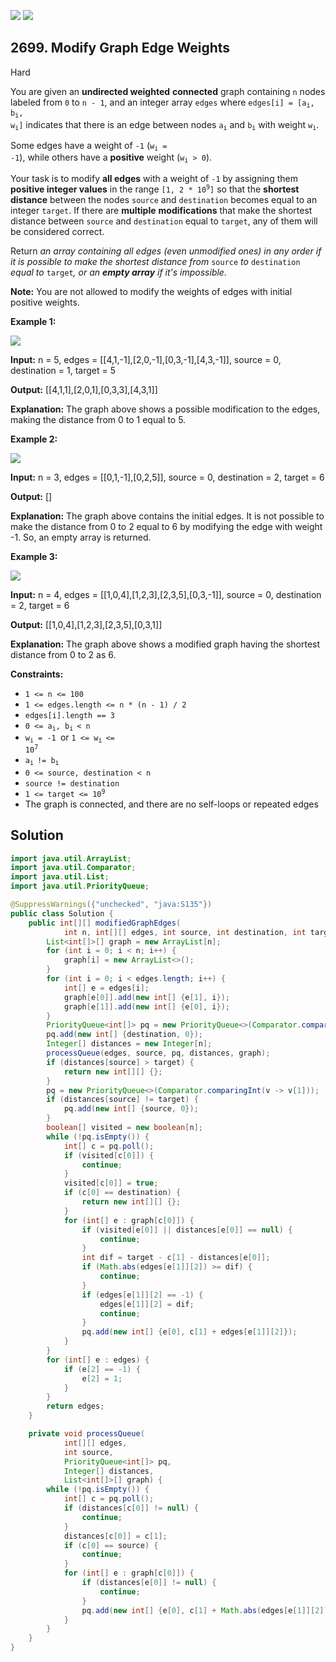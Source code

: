 [![](https://img.shields.io/github/stars/javadev/LeetCode-in-Java?label=Stars&style=flat-square)](https://github.com/javadev/LeetCode-in-Java)
[![](https://img.shields.io/github/forks/javadev/LeetCode-in-Java?label=Fork%20me%20on%20GitHub%20&style=flat-square)](https://github.com/javadev/LeetCode-in-Java/fork)

## 2699\. Modify Graph Edge Weights

Hard

You are given an **undirected weighted** **connected** graph containing `n` nodes labeled from `0` to `n - 1`, and an integer array `edges` where <code>edges[i] = [a<sub>i</sub>, b<sub>i</sub>, w<sub>i</sub>]</code> indicates that there is an edge between nodes <code>a<sub>i</sub></code> and <code>b<sub>i</sub></code> with weight <code>w<sub>i</sub></code>.

Some edges have a weight of `-1` (<code>w<sub>i</sub> = -1</code>), while others have a **positive** weight (<code>w<sub>i</sub> > 0</code>).

Your task is to modify **all edges** with a weight of `-1` by assigning them **positive integer values** in the range <code>[1, 2 * 10<sup>9</sup>]</code> so that the **shortest distance** between the nodes `source` and `destination` becomes equal to an integer `target`. If there are **multiple** **modifications** that make the shortest distance between `source` and `destination` equal to `target`, any of them will be considered correct.

Return _an array containing all edges (even unmodified ones) in any order if it is possible to make the shortest distance from_ `source` _to_ `destination` _equal to_ `target`_, or an **empty array** if it's impossible._

**Note:** You are not allowed to modify the weights of edges with initial positive weights.

**Example 1:**

**![](https://assets.leetcode.com/uploads/2023/04/18/graph.png)**

**Input:** n = 5, edges = \[\[4,1,-1],[2,0,-1],[0,3,-1],[4,3,-1]], source = 0, destination = 1, target = 5

**Output:** [[4,1,1],[2,0,1],[0,3,3],[4,3,1]]

**Explanation:** The graph above shows a possible modification to the edges, making the distance from 0 to 1 equal to 5.

**Example 2:**

**![](https://assets.leetcode.com/uploads/2023/04/18/graph-2.png)**

**Input:** n = 3, edges = \[\[0,1,-1],[0,2,5]], source = 0, destination = 2, target = 6

**Output:** []

**Explanation:** The graph above contains the initial edges. It is not possible to make the distance from 0 to 2 equal to 6 by modifying the edge with weight -1. So, an empty array is returned.

**Example 3:**

**![](https://assets.leetcode.com/uploads/2023/04/19/graph-3.png)**

**Input:** n = 4, edges = \[\[1,0,4],[1,2,3],[2,3,5],[0,3,-1]], source = 0, destination = 2, target = 6

**Output:** [[1,0,4],[1,2,3],[2,3,5],[0,3,1]]

**Explanation:** The graph above shows a modified graph having the shortest distance from 0 to 2 as 6.

**Constraints:**

*   `1 <= n <= 100`
*   `1 <= edges.length <= n * (n - 1) / 2`
*   `edges[i].length == 3`
*   <code>0 <= a<sub>i</sub>, b<sub>i </sub>< n</code>
*   <code>w<sub>i</sub> = -1 </code>or <code>1 <= w<sub>i </sub><= 10<sup>7</sup></code>
*   <code>a<sub>i </sub>!= b<sub>i</sub></code>
*   `0 <= source, destination < n`
*   `source != destination`
*   <code>1 <= target <= 10<sup>9</sup></code>
*   The graph is connected, and there are no self-loops or repeated edges

## Solution

```java
import java.util.ArrayList;
import java.util.Comparator;
import java.util.List;
import java.util.PriorityQueue;

@SuppressWarnings({"unchecked", "java:S135"})
public class Solution {
    public int[][] modifiedGraphEdges(
            int n, int[][] edges, int source, int destination, int target) {
        List<int[]>[] graph = new ArrayList[n];
        for (int i = 0; i < n; i++) {
            graph[i] = new ArrayList<>();
        }
        for (int i = 0; i < edges.length; i++) {
            int[] e = edges[i];
            graph[e[0]].add(new int[] {e[1], i});
            graph[e[1]].add(new int[] {e[0], i});
        }
        PriorityQueue<int[]> pq = new PriorityQueue<>(Comparator.comparingInt(v -> v[1]));
        pq.add(new int[] {destination, 0});
        Integer[] distances = new Integer[n];
        processQueue(edges, source, pq, distances, graph);
        if (distances[source] > target) {
            return new int[][] {};
        }
        pq = new PriorityQueue<>(Comparator.comparingInt(v -> v[1]));
        if (distances[source] != target) {
            pq.add(new int[] {source, 0});
        }
        boolean[] visited = new boolean[n];
        while (!pq.isEmpty()) {
            int[] c = pq.poll();
            if (visited[c[0]]) {
                continue;
            }
            visited[c[0]] = true;
            if (c[0] == destination) {
                return new int[][] {};
            }
            for (int[] e : graph[c[0]]) {
                if (visited[e[0]] || distances[e[0]] == null) {
                    continue;
                }
                int dif = target - c[1] - distances[e[0]];
                if (Math.abs(edges[e[1]][2]) >= dif) {
                    continue;
                }
                if (edges[e[1]][2] == -1) {
                    edges[e[1]][2] = dif;
                    continue;
                }
                pq.add(new int[] {e[0], c[1] + edges[e[1]][2]});
            }
        }
        for (int[] e : edges) {
            if (e[2] == -1) {
                e[2] = 1;
            }
        }
        return edges;
    }

    private void processQueue(
            int[][] edges,
            int source,
            PriorityQueue<int[]> pq,
            Integer[] distances,
            List<int[]>[] graph) {
        while (!pq.isEmpty()) {
            int[] c = pq.poll();
            if (distances[c[0]] != null) {
                continue;
            }
            distances[c[0]] = c[1];
            if (c[0] == source) {
                continue;
            }
            for (int[] e : graph[c[0]]) {
                if (distances[e[0]] != null) {
                    continue;
                }
                pq.add(new int[] {e[0], c[1] + Math.abs(edges[e[1]][2])});
            }
        }
    }
}
```